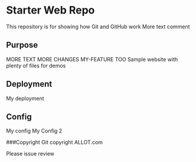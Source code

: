 # Starter Web Repo

This repository is for showing how Git and GitHub work
More text comment
## Purpose

MORE TEXT
MORE CHANGES MY-FEATURE TOO
Sample website with plenty of files for demos

## Deployment
My deployment
## Config
My config
My Config 2

###Copyright
Git copyright ALLOT.com

Please issue review